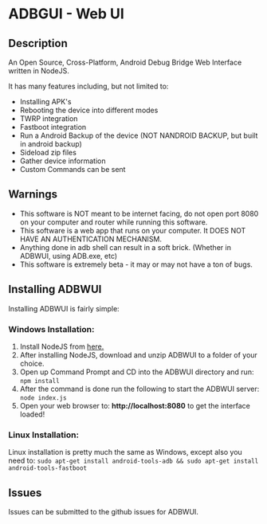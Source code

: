 # ADBGUI - Web UI

## Description

An Open Source, Cross-Platform, Android Debug Bridge Web Interface written in NodeJS.

It has many features including, but not limited to:
- Installing APK's
- Rebooting the device into different modes
- TWRP integration
- Fastboot integration
- Run a Android Backup of the device (NOT NANDROID BACKUP, but built in android backup)
- Sideload zip files
- Gather device information
- Custom Commands can be sent

## Warnings

- This software is NOT meant to be internet facing, do not open port 8080 on your computer and router while running this software.
- This software is a web app that runs on your computer. It DOES NOT HAVE AN AUTHENTICATION MECHANISM. 
- Anything done in adb shell can result in a soft brick. (Whether in ADBWUI, using ADB.exe, etc)
- This software is extremely beta - it may or may not have a ton of bugs.

## Installing ADBWUI

Installing ADBWUI is fairly simple:

### Windows Installation:

1. Install NodeJS from [here.](https://nodejs.org/en/download/)
2. After installing NodeJS, download and unzip ADBWUI to a folder of your choice.
3. Open up Command Prompt and CD into the ADBWUI directory and run:
```npm install```
4. After the command is done run the following to start the ADBWUI server:
```node index.js```
5. Open your web browser to: **http://localhost:8080** to get the interface loaded!

### Linux Installation:

Linux installation is pretty much the same as Windows, except also you need to:
```sudo apt-get install android-tools-adb && sudo apt-get install android-tools-fastboot```

## Issues

Issues can be submitted to the github issues for ADBWUI.